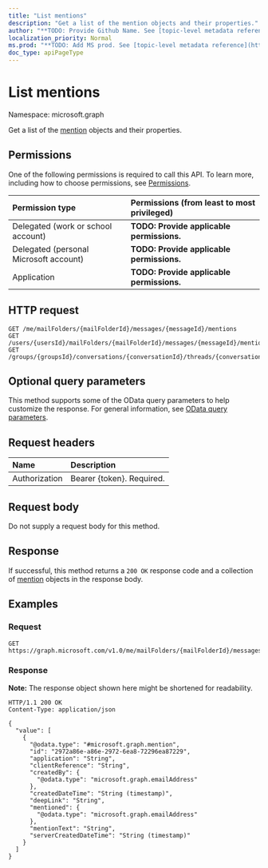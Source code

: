 ```yaml
---
title: "List mentions"
description: "Get a list of the mention objects and their properties."
author: "**TODO: Provide Github Name. See [topic-level metadata reference](https://msgo.azurewebsites.net/add/document/guidelines/metadata.html#topic-level-metadata)**"
localization_priority: Normal
ms.prod: "**TODO: Add MS prod. See [topic-level metadata reference](https://msgo.azurewebsites.net/add/document/guidelines/metadata.html#topic-level-metadata)**"
doc_type: apiPageType
---
```


# List mentions
Namespace: microsoft.graph



Get a list of the [mention](../resources/mention.md) objects and their properties.

## Permissions
One of the following permissions is required to call this API. To learn more, including how to choose permissions, see [Permissions](/graph/permissions-reference).

|Permission type|Permissions (from least to most privileged)|
|:---|:---|
|Delegated (work or school account)|**TODO: Provide applicable permissions.**|
|Delegated (personal Microsoft account)|**TODO: Provide applicable permissions.**|
|Application|**TODO: Provide applicable permissions.**|

## HTTP request

<!-- {
  "blockType": "ignored"
}
-->
``` http
GET /me/mailFolders/{mailFolderId}/messages/{messageId}/mentions
GET /users/{usersId}/mailFolders/{mailFolderId}/messages/{messageId}/mentions
GET /groups/{groupsId}/conversations/{conversationId}/threads/{conversationThreadId}/posts/{postId}/mentions
```

## Optional query parameters
This method supports some of the OData query parameters to help customize the response. For general information, see [OData query parameters](/graph/query-parameters).

## Request headers
|Name|Description|
|:---|:---|
|Authorization|Bearer {token}. Required.|

## Request body
Do not supply a request body for this method.

## Response

If successful, this method returns a `200 OK` response code and a collection of [mention](../resources/mention.md) objects in the response body.

## Examples

### Request
<!-- {
  "blockType": "request",
  "name": "list_mention"
}
-->
``` http
GET https://graph.microsoft.com/v1.0/me/mailFolders/{mailFolderId}/messages/{messageId}/mentions
```


### Response
**Note:** The response object shown here might be shortened for readability.
<!-- {
  "blockType": "response",
  "truncated": true,
  "@odata.type": "Collection(microsoft.graph.mention)"
}
-->
``` http
HTTP/1.1 200 OK
Content-Type: application/json

{
  "value": [
    {
      "@odata.type": "#microsoft.graph.mention",
      "id": "2972a86e-a86e-2972-6ea8-72296ea87229",
      "application": "String",
      "clientReference": "String",
      "createdBy": {
        "@odata.type": "microsoft.graph.emailAddress"
      },
      "createdDateTime": "String (timestamp)",
      "deepLink": "String",
      "mentioned": {
        "@odata.type": "microsoft.graph.emailAddress"
      },
      "mentionText": "String",
      "serverCreatedDateTime": "String (timestamp)"
    }
  ]
}
```

